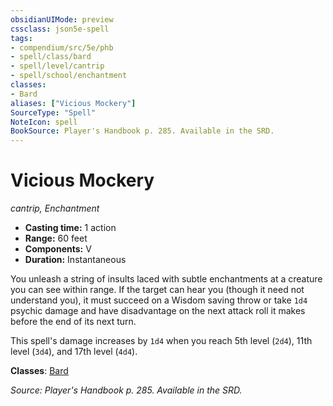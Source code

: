 ```yaml
---
obsidianUIMode: preview
cssclass: json5e-spell
tags:
- compendium/src/5e/phb
- spell/class/bard
- spell/level/cantrip
- spell/school/enchantment
classes:
- Bard
aliases: ["Vicious Mockery"]
SourceType: "Spell"
NoteIcon: spell
BookSource: Player's Handbook p. 285. Available in the SRD.
---
```

# Vicious Mockery
*cantrip, Enchantment*  

- **Casting time:** 1 action
- **Range:** 60 feet
- **Components:** V
- **Duration:** Instantaneous

You unleash a string of insults laced with subtle enchantments at a creature you can see within range. If the target can hear you (though it need not understand you), it must succeed on a Wisdom saving throw or take `1d4` psychic damage and have disadvantage on the next attack roll it makes before the end of its next turn.

This spell's damage increases by `1d4` when you reach 5th level (`2d4`), 11th level (`3d4`), and 17th level (`4d4`).

**Classes**: [Bard](/2-Mechanics/CLI/classes/bard.md)

*Source: Player's Handbook p. 285. Available in the SRD.*